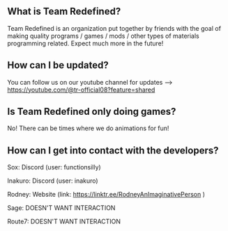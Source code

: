 ## What is Team Redefined?

Team Redefined is an organization put together by friends with the goal of making quality programs / games / mods / other types of materials programming related.
Expect much more in the future!


## How can I be updated?

You can follow us on our youtube channel for updates --> https://youtube.com/@tr-official08?feature=shared


## Is Team Redefined only doing games?

No! 
There can be times where we do animations for fun!


## How can I get into contact with the developers?


Sox: Discord (user: functionsilly)

Inakuro: Discord (user: inakuro)

Rodney: Website (link: https://linktr.ee/RodneyAnImaginativePerson )

Sage: DOESN'T WANT INTERACTION 

Route7: DOESN'T WANT INTERACTION

